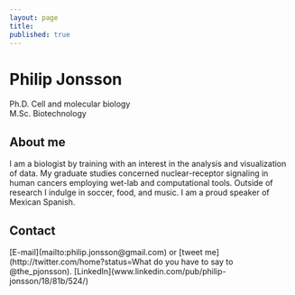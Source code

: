 ```yaml
---
layout: page
title: 
published: true
---
```


<h1>Philip Jonsson</h1>
Ph.D. Cell and molecular biology
<br>M.Sc. Biotechnology

<h2>About me</h2>
I am a biologist by training with an interest in the analysis and visualization of data. My graduate studies concerned nuclear-receptor signaling in human cancers employing wet-lab and computational tools. Outside of research I indulge in soccer, food, and music. I am a proud speaker of Mexican Spanish.

<h2>Contact</h2>
[E-mail](mailto:philip.jonsson@gmail.com) or [tweet me](http://twitter.com/home?status=What do you have to say to @the_pjonsson).
[LinkedIn](www.linkedin.com/pub/philip-jonsson/18/81b/524/)


